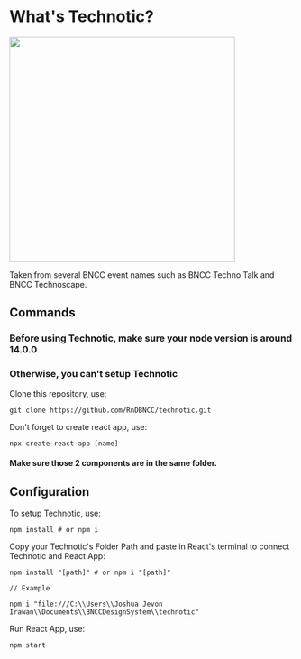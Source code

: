 # What's Technotic?

<img src="https://user-images.githubusercontent.com/90307879/214736164-94bcc53e-ec4f-4576-bf6e-f0108a8c2700.png" width="400" height="400">

Taken from several BNCC event names such as BNCC Techno Talk and BNCC Technoscape.

## Commands

### Before using Technotic, make sure your node version is around 14.0.0
### Otherwise, you can't setup Technotic

Clone this repository, use:

```
git clone https://github.com/RnDBNCC/technotic.git
```

Don't forget to create react app, use:
```
npx create-react-app [name]
```

#### Make sure those 2 components are in the same folder.

## Configuration

To setup Technotic, use:

```
npm install # or npm i
```

Copy your Technotic's Folder Path and paste in React's terminal to connect Technotic and React App:

```
npm install "[path]" # or npm i "[path]"

// Example

npm i "file:///C:\\Users\\Joshua Jevon Irawan\\Documents\\BNCCDesignSystem\\technotic"

```

Run React App, use:

```
npm start
```

